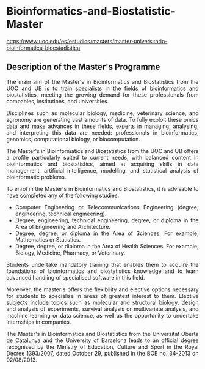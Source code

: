 <div align="justify">

# Bioinformatics-and-Biostatistic-Master

https://www.uoc.edu/es/estudios/masters/master-universitario-bioinformatica-bioestadistica

## **Description of the Master's Programme**

The main aim of the Master's in Bioinformatics and Biostatistics from the UOC and UB is to train specialists in the fields of bioinformatics and biostatistics, meeting the growing demand for these professionals from companies, institutions, and universities.

Disciplines such as molecular biology, medicine, veterinary science, and agronomy are generating vast amounts of data. To fully exploit these omics data and make advances in these fields, experts in managing, analysing, and interpreting this data are needed: professionals in bioinformatics, genomics, computational biology, or biocomputation.

The Master's in Bioinformatics and Biostatistics from the UOC and UB offers a profile particularly suited to current needs, with balanced content in bioinformatics and biostatistics, aimed at acquiring skills in data management, artificial intelligence, modelling, and statistical analysis of bioinformatic problems.

To enrol in the Master's in Bioinformatics and Biostatistics, it is advisable to have completed any of the following studies:

- Computer Engineering or Telecommunications Engineering (degree, engineering, technical engineering).
- Degree, engineering, technical engineering, degree, or diploma in the Area of Engineering and Architecture.
- Degree, degree, or diploma in the Area of Sciences. For example, Mathematics or Statistics.
- Degree, degree, or diploma in the Area of Health Sciences. For example, Biology, Medicine, Pharmacy, or Veterinary.

Students undertake mandatory training that enables them to acquire the foundations of bioinformatics and biostatistics knowledge and to learn advanced handling of specialised software in this field.

Moreover, the master's offers the flexibility and elective options necessary for students to specialise in areas of greatest interest to them. Elective subjects include topics such as molecular and structural biology, design and analysis of experiments, survival analysis or multivariate analysis, and machine learning or data science, as well as the opportunity to undertake internships in companies.

The Master's in Bioinformatics and Biostatistics from the Universitat Oberta de Catalunya and the University of Barcelona leads to an official degree recognised by the Ministry of Education, Culture and Sport in the Royal Decree 1393/2007, dated October 29, published in the BOE no. 34-2013 on 02/08/2013.
</div>
